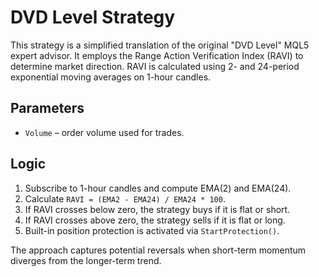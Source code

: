 # DVD Level Strategy

This strategy is a simplified translation of the original "DVD Level" MQL5 expert advisor. It employs the Range Action Verification Index (RAVI) to determine market direction. RAVI is calculated using 2- and 24-period exponential moving averages on 1-hour candles.

## Parameters
- `Volume` – order volume used for trades.

## Logic
1. Subscribe to 1-hour candles and compute EMA(2) and EMA(24).
2. Calculate `RAVI = (EMA2 - EMA24) / EMA24 * 100`.
3. If RAVI crosses below zero, the strategy buys if it is flat or short.
4. If RAVI crosses above zero, the strategy sells if it is flat or long.
5. Built-in position protection is activated via `StartProtection()`.

The approach captures potential reversals when short-term momentum diverges from the longer-term trend.
